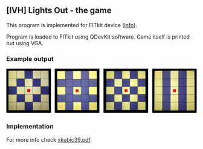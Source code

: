 ## [IVH] Lights Out - the game

This program is implemented for FITkit device ([info](http://merlin.fit.vutbr.cz/FITkit/)).

Program is loaded to FITkit using QDevKit software. Game itself is printed out using VGA.

### Example output
![example output](/ivh/ivh-lightsOut/example.png)

### Implementation

For more info check [xkubic39.pdf](/ivh/ivh-lightsOut/xkubic39.pdf).
